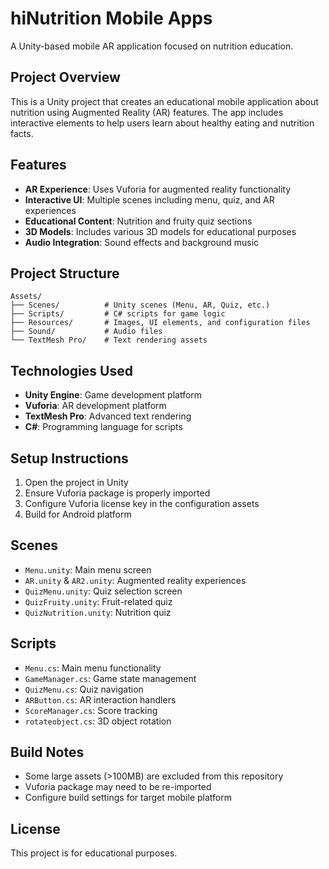 # hiNutrition Mobile Apps

A Unity-based mobile AR application focused on nutrition education.

## Project Overview

This is a Unity project that creates an educational mobile application about nutrition using Augmented Reality (AR) features. The app includes interactive elements to help users learn about healthy eating and nutrition facts.

## Features

- **AR Experience**: Uses Vuforia for augmented reality functionality
- **Interactive UI**: Multiple scenes including menu, quiz, and AR experiences
- **Educational Content**: Nutrition and fruity quiz sections
- **3D Models**: Includes various 3D models for educational purposes
- **Audio Integration**: Sound effects and background music

## Project Structure

```
Assets/
├── Scenes/          # Unity scenes (Menu, AR, Quiz, etc.)
├── Scripts/         # C# scripts for game logic
├── Resources/       # Images, UI elements, and configuration files
├── Sound/           # Audio files
└── TextMesh Pro/    # Text rendering assets
```

## Technologies Used

- **Unity Engine**: Game development platform
- **Vuforia**: AR development platform
- **TextMesh Pro**: Advanced text rendering
- **C#**: Programming language for scripts

## Setup Instructions

1. Open the project in Unity
2. Ensure Vuforia package is properly imported
3. Configure Vuforia license key in the configuration assets
4. Build for Android platform

## Scenes

- `Menu.unity`: Main menu screen
- `AR.unity` & `AR2.unity`: Augmented reality experiences
- `QuizMenu.unity`: Quiz selection screen
- `QuizFruity.unity`: Fruit-related quiz
- `QuizNutrition.unity`: Nutrition quiz

## Scripts

- `Menu.cs`: Main menu functionality
- `GameManager.cs`: Game state management
- `QuizMenu.cs`: Quiz navigation
- `ARButton.cs`: AR interaction handlers
- `ScoreManager.cs`: Score tracking
- `rotateobject.cs`: 3D object rotation

## Build Notes

- Some large assets (>100MB) are excluded from this repository
- Vuforia package may need to be re-imported
- Configure build settings for target mobile platform

## License

This project is for educational purposes.
